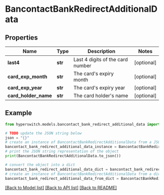 # BancontactBankRedirectAdditionalData


## Properties

Name | Type | Description | Notes
------------ | ------------- | ------------- | -------------
**last4** | **str** | Last 4 digits of the card number | [optional] 
**card_exp_month** | **str** | The card&#39;s expiry month | [optional] 
**card_exp_year** | **str** | The card&#39;s expiry year | [optional] 
**card_holder_name** | **str** | The card holder&#39;s name | [optional] 

## Example

```python
from hyperswitch.models.bancontact_bank_redirect_additional_data import BancontactBankRedirectAdditionalData

# TODO update the JSON string below
json = "{}"
# create an instance of BancontactBankRedirectAdditionalData from a JSON string
bancontact_bank_redirect_additional_data_instance = BancontactBankRedirectAdditionalData.from_json(json)
# print the JSON string representation of the object
print(BancontactBankRedirectAdditionalData.to_json())

# convert the object into a dict
bancontact_bank_redirect_additional_data_dict = bancontact_bank_redirect_additional_data_instance.to_dict()
# create an instance of BancontactBankRedirectAdditionalData from a dict
bancontact_bank_redirect_additional_data_from_dict = BancontactBankRedirectAdditionalData.from_dict(bancontact_bank_redirect_additional_data_dict)
```
[[Back to Model list]](../README.md#documentation-for-models) [[Back to API list]](../README.md#documentation-for-api-endpoints) [[Back to README]](../README.md)


